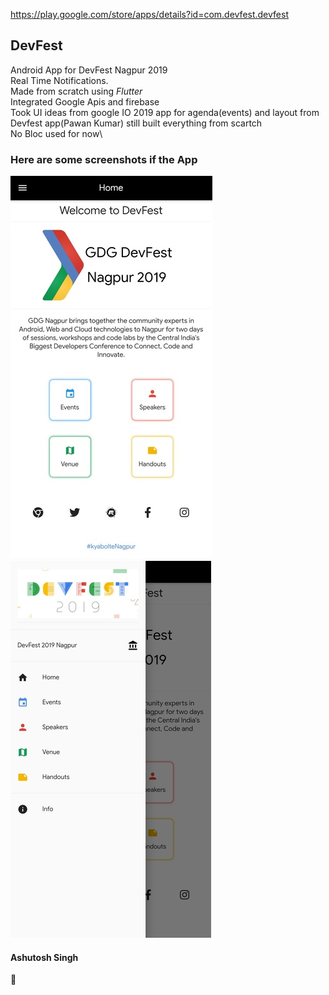 https://play.google.com/store/apps/details?id=com.devfest.devfest

## DevFest
Android App for DevFest Nagpur 2019\
Real Time Notifications.\
Made from scratch using _Flutter_\
Integrated Google Apis and firebase\
Took UI ideas from google IO 2019 app for agenda(events) and layout from Devfest app(Pawan Kumar) still built everything from scartch\
No Bloc used for now\

### Here are some screenshots if the App
![](./Images/ss1.jpg)    
![](./Images/sidebar.jpg)
#### Ashutosh Singh
:cake:

